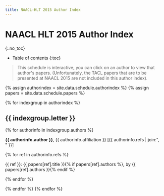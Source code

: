 ```yaml
---
title: NAACL-HLT 2015 Author Index
---
```

# NAACL HLT 2015 Author Index
{:.no_toc}

* Table of contents
{:toc}

> This schedule is interactive, you can click on an author to view that author's papers. (Unfortunately, the TACL papers that are to be presented at NAACL 2015 are not included in this author index).

{% assign authorindex = site.data.schedule.authorindex %}
{% assign papers = site.data.schedule.papers %}

{% for indexgroup in authorindex %}

## {{ indexgroup.letter }}

{% for authorinfo in indexgroup.authors %}

<div class="talkinfo">
<p>
<strong>{{ authorinfo.author }}</strong>,
{{ authorinfo.affiliation }}
[{{ authorinfo.refs | join:", " }}]
</p>

{% for ref in authorinfo.refs %}
<p class="sessiontalkabstract">
<span class="talkprefix">{{ ref }}</span>:
<span class="talktitle">{{ papers[ref].title }}</span>{% if papers[ref].authors %}, by
<span class="talkauthors">{{ papers[ref].authors }}</span>{% endif %}
</p>
{% endfor %}
</div>

{% endfor %}
{% endfor %}

